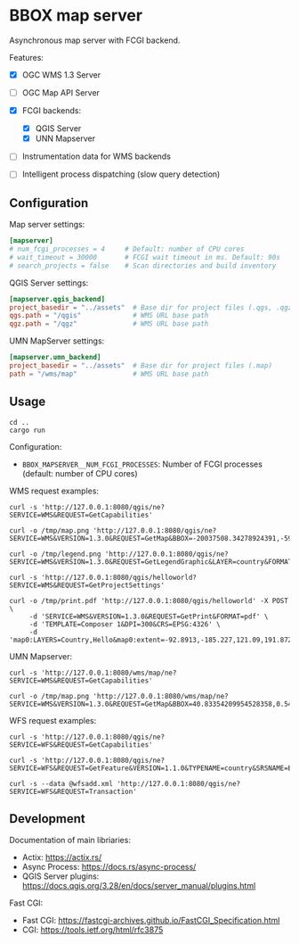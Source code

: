 # BBOX map server

Asynchronous map server with FCGI backend.

Features:
- [x] OGC WMS 1.3 Server
- [ ] OGC Map API Server
- [x] FCGI backends:
  - [X] QGIS Server
  - [X] UNN Mapserver
- [ ] Instrumentation data for WMS backends
- [ ] Intelligent process dispatching (slow query detection)


## Configuration

Map server settings:
```toml
[mapserver]
# num_fcgi_processes = 4     # Default: number of CPU cores
# wait_timeout = 30000       # FCGI wait timeout in ms. Default: 90s
# search_projects = false    # Scan directories and build inventory
```

QGIS Server settings:
```toml
[mapserver.qgis_backend]
project_basedir = "../assets"  # Base dir for project files (.qgs, .qgz)
qgs.path = "/qgis"             # WMS URL base path
qgz.path = "/qgz"              # WMS URL base path
```

UMN MapServer settings:
```toml
[mapserver.umn_backend]
project_basedir = "../assets"  # Base dir for project files (.map)
path = "/wms/map"              # WMS URL base path
```

## Usage

    cd ..
    cargo run

Configuration:
* `BBOX_MAPSERVER__NUM_FCGI_PROCESSES`: Number of FCGI processes (default: number of CPU cores)


WMS request examples:

    curl -s 'http://127.0.0.1:8080/qgis/ne?SERVICE=WMS&REQUEST=GetCapabilities'

    curl -o /tmp/map.png 'http://127.0.0.1:8080/qgis/ne?SERVICE=WMS&VERSION=1.3.0&REQUEST=GetMap&BBOX=-20037508.34278924391,-5966981.031407224014,19750246.20310878009,17477263.06060761213&CRS=EPSG:900913&WIDTH=1399&HEIGHT=824&LAYERS=country&STYLES=&FORMAT=image/png;%20mode%3D8bit'

    curl -o /tmp/legend.png 'http://127.0.0.1:8080/qgis/ne?SERVICE=WMS&VERSION=1.3.0&REQUEST=GetLegendGraphic&LAYER=country&FORMAT=image/png&STYLE=default&TRANSPARENT=true'

    curl -s 'http://127.0.0.1:8080/qgis/helloworld?SERVICE=WMS&REQUEST=GetProjectSettings'

    curl -o /tmp/print.pdf 'http://127.0.0.1:8080/qgis/helloworld' -X POST \
         -d 'SERVICE=WMS&VERSION=1.3.0&REQUEST=GetPrint&FORMAT=pdf' \
         -d 'TEMPLATE=Composer 1&DPI=300&CRS=EPSG:4326' \
         -d 'map0:LAYERS=Country,Hello&map0:extent=-92.8913,-185.227,121.09,191.872'

UMN Mapserver:

    curl -s 'http://127.0.0.1:8080/wms/map/ne?SERVICE=WMS&REQUEST=GetCapabilities'

    curl -o /tmp/map.png 'http://127.0.0.1:8080/wms/map/ne?SERVICE=WMS&VERSION=1.3.0&REQUEST=GetMap&BBOX=40.83354209954528358,0.542981257600549938,49.84069885574058389,15.5221558872974672&CRS=epsg:4326&WIDTH=1372&HEIGHT=825&LAYERS=country&STYLES=&FORMAT=image%2Fpng%3B%20mode%3D8bit'


WFS request examples:

    curl -s 'http://127.0.0.1:8080/qgis/ne?SERVICE=WFS&REQUEST=GetCapabilities'

    curl -s 'http://127.0.0.1:8080/qgis/ne?SERVICE=WFS&REQUEST=GetFeature&VERSION=1.1.0&TYPENAME=country&SRSNAME=EPSG:3857&BBOX=1059483.34824404888786376,5959680.16110791172832251,1061700.73825845750980079,5962445.67000228632241488,EPSG:3857'

    curl -s --data @wfsadd.xml 'http://127.0.0.1:8080/qgis/ne?SERVICE=WFS&REQUEST=Transaction'

## Development

Documentation of main libriaries:
* Actix: https://actix.rs/
* Async Process: https://docs.rs/async-process/
* QGIS Server plugins: https://docs.qgis.org/3.28/en/docs/server_manual/plugins.html

Fast CGI:
* Fast CGI: https://fastcgi-archives.github.io/FastCGI_Specification.html
* CGI: https://tools.ietf.org/html/rfc3875
